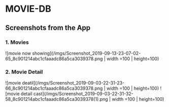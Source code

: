 # MOVIE-DB
## Screenshots from the App
### 1. Movies
![movie now showing](/imgs/Screenshot_2019-09-13-23-07-02-65_8c901214abc1cfaaadc86a5ca3039378.png | width =100 | height=100)
### 2. Movie Detail
![movie deatil](/imgs/Screenshot_2019-09-03-22-31-23-66_8c901214abc1cfaaadc86a5ca3039378.png | width =100 | height=100)
![movie detail cast](/imgs/Screenshot_2019-09-03-22-31-32-58_8c901214abc1cfaaadc86a5ca3039378(1).png | width =100 | height=100)
